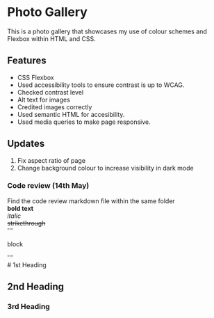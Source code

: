 # Photo Gallery
This is a photo gallery that showcases my use of colour schemes and Flexbox within HTML and CSS.

## Features
- CSS Flexbox
- Used accessibility tools to ensure contrast is up to WCAG.
- Checked contrast level
- Alt text for images
- Credited images correctly
- Used semantic HTML for accesibility.
- Used media queries to make page responsive.
## Updates
1. Fix aspect ratio of page
2. Change background colour to increase visibility in dark mode
### Code review (14th May)
Find the code review markdown file within the same folder <br>
**bold text**<br>
*italic*<br>
~~strikethrough~~ <br>
'''
<p>block</p>
'''
<br>
# 1st Heading

## 2nd Heading
### 3rd Heading